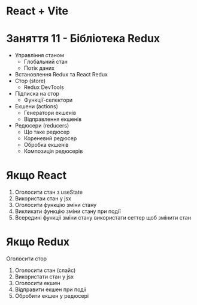# React + Vite
# Заняття 11 - Бібліотека Redux

- Управління станом
  - Глобальний стан
  - Потік даних
- Встановлення Redux та React Redux
- Стор (store)
  - Redux DevTools
- Підписка на стор
  - Функції-селектори
- Екшени (actions)
  - Генератори екшенів
  - Відправлення екшенів
- Редюсери (reducers)
  - Що таке редюсер
  - Кореневий редюсер
  - Обробка екшенів
  - Композиція редюсерів

# Якщо React

1. Оголосити стан з useState
2. Використаи стан у jsx
3. Оголосити функцію зміни стану
4. Викликати функцію зміни стану при події
5. Всередині функціі зміни стану використати сеттер щоб змінити стан

# Якщо Redux

Оголосити стор

1. Оголосити стан (слайс)
2. Використати стан у jsx
3. Оголосити екшен
4. Відправити екшен при подіі
5. Обробити екшен у редюсері